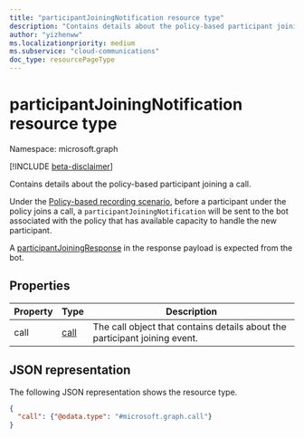 ```yaml
---
title: "participantJoiningNotification resource type"
description: "Contains details about the policy-based participant joining a call."
author: "yizhenww"
ms.localizationpriority: medium
ms.subservice: "cloud-communications"
doc_type: resourcePageType
---
```


# participantJoiningNotification resource type

Namespace: microsoft.graph

[!INCLUDE [beta-disclaimer](../../includes/beta-disclaimer.md)]

Contains details about the policy-based participant joining a call.

Under the [Policy-based recording scenario](/microsoftteams/teams-recording-policy), before a participant under the policy joins a call, a `participantJoiningNotification` will be sent to the bot associated with the policy that has available capacity to handle the new participant.

A [participantJoiningResponse](participantjoiningResponse.md) in the response payload is expected from the bot.

## Properties
| Property       | Type            | Description                                                        |
| -------------- | --------------  | -------------------------------------------                        |
| call           | [call](call.md) | The call object that contains details about the participant joining event. |

## JSON representation

The following JSON representation shows the resource type.

<!-- {
  "blockType": "resource",
  "optionalProperties": [],
  "@odata.type": "microsoft.graph.participantJoiningNotification"
}-->
```json
{
  "call": {"@odata.type": "#microsoft.graph.call"}
}
```

<!-- uuid: 8fcb5dbc-d5aa-4681-8e31-b001d5168d79
2015-10-25 14:57:30 UTC -->
<!--
{
  "type": "#page.annotation",
  "description": "participantJoiningNotification resource",
  "keywords": "",
  "section": "documentation",
  "tocPath": "",
  "suppressions": []
}
-->

